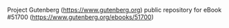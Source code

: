 Project Gutenberg (https://www.gutenberg.org) public repository for
eBook #51700 (https://www.gutenberg.org/ebooks/51700)

